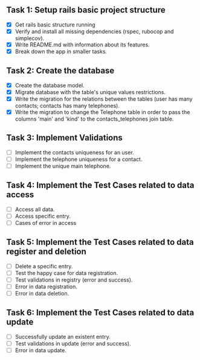 # 

## Task 1: Setup rails basic project structure
- [X] Get rails basic structure running
- [X] Verify and install all missing dependencies (rspec, rubocop and simplecov).
- [X] Write README.md with information about its features.
- [X] Break down the app in smaller tasks.

## Task 2: Create the database
- [X] Create the database model.
- [X] Migrate database with the table's unique values restrictions.
- [X] Write the migration for the relations between the tables (user has many contacts; contacts has many telephones).
- [X] Write the migration to change the Telephone table in order to pass the columns 'main' and 'kind' to the contacts_telephones join table.

## Task 3: Implement Validations
- [ ] Implement the contacts uniqueness for an user.
- [ ] Implement the telephone uniqueness for a contact.
- [ ] Implement the unique main telephone.

## Task 4: Implement the Test Cases related to data access
- [ ] Access all data.
- [ ] Access specific entry.
- [ ] Cases of error in access

## Task 5: Implement the Test Cases related to data register and deletion
- [ ] Delete a specific entry.
- [ ] Test the happy case for data registration.
- [ ] Test validations in registry (error and success).
- [ ] Error in data registration.
- [ ] Error in data deletion.

## Task 6: Implement the Test Cases related to data update
- [ ] Successfully update an existent entry.
- [ ] Test validations in update (error and success).
- [ ] Error in data update.
